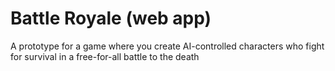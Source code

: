 # Battle Royale (web app)

A prototype for a game where you create AI-controlled characters who fight for survival in a free-for-all battle to the death
